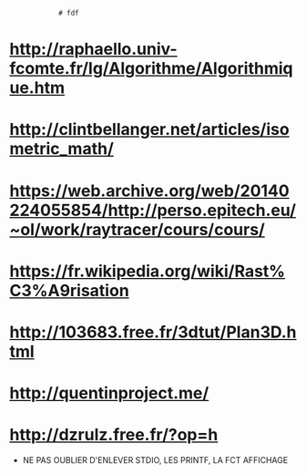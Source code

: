 				# fdf
# http://raphaello.univ-fcomte.fr/Ig/Algorithme/Algorithmique.htm
# http://clintbellanger.net/articles/isometric_math/
# https://web.archive.org/web/20140224055854/http://perso.epitech.eu/~ol/work/raytracer/cours/cours/
# https://fr.wikipedia.org/wiki/Rast%C3%A9risation
# http://103683.free.fr/3dtut/Plan3D.html

# http://quentinproject.me/
# http://dzrulz.free.fr/?op=h


- NE PAS OUBLIER D'ENLEVER STDIO, LES PRINTF, LA FCT AFFICHAGE


